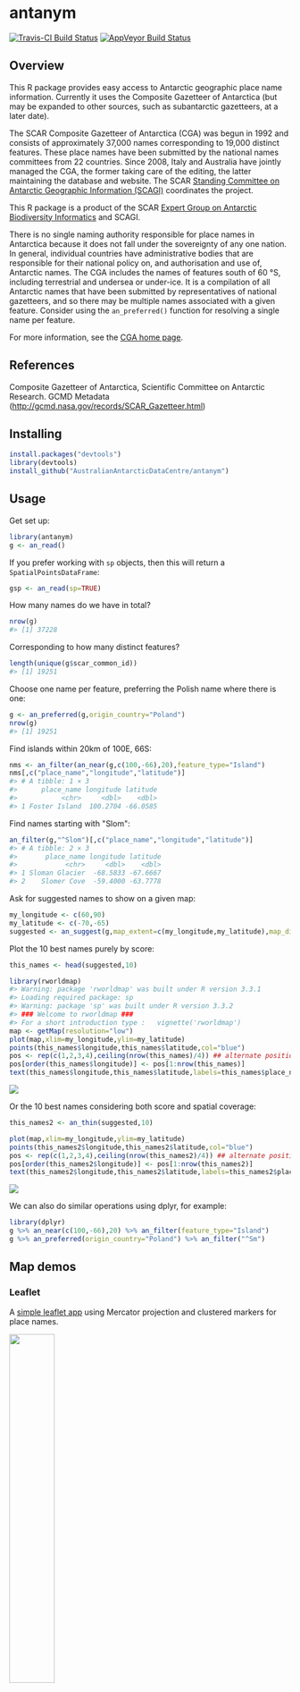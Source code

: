 
<!-- README.md is generated from README.Rmd. Please edit that file -->
antanym
=======

[![Travis-CI Build Status](https://travis-ci.org/AustralianAntarcticDataCentre/antanym.svg?branch=master)](https://travis-ci.org/AustralianAntarcticDataCentre/antanym) [![AppVeyor Build Status](https://ci.appveyor.com/api/projects/status/github/AustralianAntarcticDataCentre/antanym?branch=master&svg=true)](https://ci.appveyor.com/project/AustralianAntarcticDataCentre/antanym)

Overview
--------

This R package provides easy access to Antarctic geographic place name information. Currently it uses the Composite Gazetteer of Antarctica (but may be expanded to other sources, such as subantarctic gazetteers, at a later date).

The SCAR Composite Gazetteer of Antarctica (CGA) was begun in 1992 and consists of approximately 37,000 names corresponding to 19,000 distinct features. These place names have been submitted by the national names committees from 22 countries. Since 2008, Italy and Australia have jointly managed the CGA, the former taking care of the editing, the latter maintaining the database and website. The SCAR [Standing Committee on Antarctic Geographic Information (SCAGI)](http://www.scar.org/data-products/scagi) coordinates the project.

This R package is a product of the SCAR [Expert Group on Antarctic Biodiversity Informatics](http://www.scar.org/ssg/life-sciences/eg-abi) and SCAGI.

There is no single naming authority responsible for place names in Antarctica because it does not fall under the sovereignty of any one nation. In general, individual countries have administrative bodies that are responsible for their national policy on, and authorisation and use of, Antarctic names. The CGA includes the names of features south of 60 °S, including terrestrial and undersea or under-ice. It is a compilation of all Antarctic names that have been submitted by representatives of national gazetteers, and so there may be multiple names associated with a given feature. Consider using the `an_preferred()` function for resolving a single name per feature.

For more information, see the [CGA home page](http://data.aad.gov.au/aadc/gaz/scar/).

References
----------

Composite Gazetteer of Antarctica, Scientific Committee on Antarctic Research. GCMD Metadata (<http://gcmd.nasa.gov/records/SCAR_Gazetteer.html>)

Installing
----------

``` r
install.packages("devtools")
library(devtools)
install_github("AustralianAntarcticDataCentre/antanym")
```

Usage
-----

Get set up:

``` r
library(antanym)
g <- an_read()
```

If you prefer working with `sp` objects, then this will return a `SpatialPointsDataFrame`:

``` r
gsp <- an_read(sp=TRUE)
```

How many names do we have in total?

``` r
nrow(g)
#> [1] 37228
```

Corresponding to how many distinct features?

``` r
length(unique(g$scar_common_id))
#> [1] 19251
```

Choose one name per feature, preferring the Polish name where there is one:

``` r
g <- an_preferred(g,origin_country="Poland")
nrow(g)
#> [1] 19251
```

Find islands within 20km of 100E, 66S:

``` r
nms <- an_filter(an_near(g,c(100,-66),20),feature_type="Island")
nms[,c("place_name","longitude","latitude")]
#> # A tibble: 1 × 3
#>      place_name longitude latitude
#>           <chr>     <dbl>    <dbl>
#> 1 Foster Island  100.2704 -66.0585
```

Find names starting with "Slom":

``` r
an_filter(g,"^Slom")[,c("place_name","longitude","latitude")]
#> # A tibble: 2 × 3
#>       place_name longitude latitude
#>            <chr>     <dbl>    <dbl>
#> 1 Sloman Glacier  -68.5833 -67.6667
#> 2    Slomer Cove  -59.4000 -63.7778
```

Ask for suggested names to show on a given map:

``` r
my_longitude <- c(60,90)
my_latitude <- c(-70,-65)
suggested <- an_suggest(g,map_extent=c(my_longitude,my_latitude),map_dimensions=c(80,80))
```

Plot the 10 best names purely by score:

``` r
this_names <- head(suggested,10)

library(rworldmap)
#> Warning: package 'rworldmap' was built under R version 3.3.1
#> Loading required package: sp
#> Warning: package 'sp' was built under R version 3.3.2
#> ### Welcome to rworldmap ###
#> For a short introduction type :   vignette('rworldmap')
map <- getMap(resolution="low")
plot(map,xlim=my_longitude,ylim=my_latitude)
points(this_names$longitude,this_names$latitude,col="blue")
pos <- rep(c(1,2,3,4),ceiling(nrow(this_names)/4)) ## alternate positions of labels to reduce overlap
pos[order(this_names$longitude)] <- pos[1:nrow(this_names)]
text(this_names$longitude,this_names$latitude,labels=this_names$place_name,pos=pos)
```

![](README-unnamed-chunk-10-1.png)

Or the 10 best names considering both score and spatial coverage:

``` r
this_names2 <- an_thin(suggested,10)

plot(map,xlim=my_longitude,ylim=my_latitude)
points(this_names2$longitude,this_names2$latitude,col="blue")
pos <- rep(c(1,2,3,4),ceiling(nrow(this_names2)/4)) ## alternate positions of labels to reduce overlap
pos[order(this_names2$longitude)] <- pos[1:nrow(this_names2)]
text(this_names2$longitude,this_names2$latitude,labels=this_names2$place_name,pos=pos)
```

![](README-unnamed-chunk-11-1.png)

We can also do similar operations using dplyr, for example:

``` r
library(dplyr)
g %>% an_near(c(100,-66),20) %>% an_filter(feature_type="Island")
g %>% an_preferred(origin_country="Poland") %>% an_filter("^Sm")
```

Map demos
---------

### Leaflet

A [simple leaflet app](https://australianantarcticdatacentre.github.io/antanym-demo/leaflet.html) using Mercator projection and clustered markers for place names.

<a href="https://australianantarcticdatacentre.github.io/antanym-demo/leaflet.html"><img src="leaflet.png" width="40%" /></a>

Source code:

``` r
library(antanym)
library(dplyr)
library(leaflet)
g <- an_read()

## find single name per feature, preferring United Kingdom
##  names where available, and only rows with valid locations
temp <- g %>% an_preferred("United Kingdom") %>%
  filter(!is.na(longitude) & !is.na(latitude))

## replace NAs with empty strings in narrative
temp$narrative[is.na(temp$narrative)] <- ""

## formatted popup HTML
popup <- sprintf("<h1>%s</h1><p><strong>Country of origin:</strong> %s<br />
  <strong>Longitude:</strong> %g<br /><strong>Latitude:</strong> %g<br />
  <a href=\"https://data.aad.gov.au/aadc/gaz/scar/display_name.cfm?gaz_id=%d\">
    Link to SCAR gazetteer</a></p>",temp$place_name,temp$country_name,
  temp$longitude,temp$latitude,temp$gaz_id)

m <- leaflet() %>%
  addProviderTiles("Esri.WorldImagery") %>%
  addMarkers(lng=temp$longitude,lat=temp$latitude,group="placenames",
    clusterOptions = markerClusterOptions(),popup=popup,
    label=temp$place_name,labelOptions=labelOptions(textOnly=TRUE))
```

We can also use a [polar stereographic projection](https://australianantarcticdatacentre.github.io/antanym-demo/leafletps.html). Note that the leaflet package here must be the rstudio version (use `devtools::install_github("rstudio/leaflet")`).

<a href="https://australianantarcticdatacentre.github.io/antanym-demo/leafletps.html"><img src="leafletps.png" width="40%" /></a>

``` r
startZoom <- 1

crsAntartica <-  leafletCRS(
  crsClass = 'L.Proj.CRS',
  code = 'EPSG:3031',
  proj4def = '+proj=stere +lat_0=-90 +lat_ts=-71 +lon_0=0 +k=1 +x_0=0 +y_0=0 +ellps=WGS84 +datum=WGS84 +units=m +no_defs',
  resolutions = c(8192, 4096, 2048, 1024, 512, 256),
  origin = c(-4194304, 4194304),
  bounds =  list( c(-4194304, -4194304), c(4194304, 4194304) )
)

mps <- leaflet(options= leafletOptions(crs=crsAntartica,minZoom=0,worldCopyJump=FALSE)) %>%
setView(0,-90,startZoom) %>%
addCircleMarkers(lng=temp$longitude,lat=temp$latitude,group="placenames",
                     popup=popup,label=temp$place_name,
                     labelOptions=labelOptions(textOnly=TRUE)) %>%
    addWMSTiles(baseUrl="https://maps.environments.aq/mapcache/antarc/?",
                layers="antarc_ramp_bath_shade_mask",
                options=WMSTileOptions(format="image/png",transparent=TRUE),
                attribution="Background imagery courtesy <a href='http://www.environments.aq/'>environments.aq</a>") %>%
    addGraticule()
```
